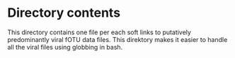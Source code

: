 # Directory contents

This directory contains one file per each soft links to putatively predominantly viral fOTU data files. This direktory makes it easier to handle all the viral files using globbing in bash.